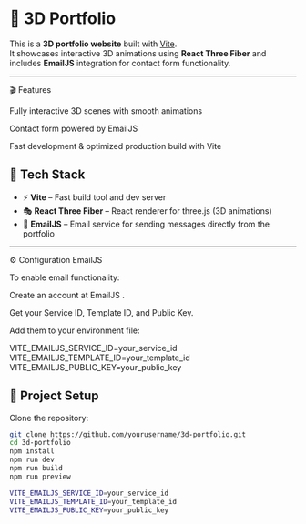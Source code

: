 # 🎨 3D Portfolio

This is a **3D portfolio website** built with [Vite](https://vitejs.dev/).  
It showcases interactive 3D animations using **React Three Fiber** and includes **EmailJS** integration for contact form functionality.

---
🎬 Features

Fully interactive 3D scenes with smooth animations

Contact form powered by EmailJS

Fast development & optimized production build with Vite

## 🚀 Tech Stack
- ⚡ **Vite** – Fast build tool and dev server  
- 🎭 **React Three Fiber** – React renderer for three.js (3D animations)  
- 📧 **EmailJS** – Email service for sending messages directly from the portfolio  

---
⚙️ Configuration
EmailJS

To enable email functionality:

Create an account at EmailJS
.

Get your Service ID, Template ID, and Public Key.

Add them to your environment file:

VITE_EMAILJS_SERVICE_ID=your_service_id
VITE_EMAILJS_TEMPLATE_ID=your_template_id
VITE_EMAILJS_PUBLIC_KEY=your_public_key
## 📂 Project Setup

Clone the repository:
```bash
git clone https://github.com/yourusername/3d-portfolio.git
cd 3d-portfolio
npm install
npm run dev
npm run build
npm run preview

VITE_EMAILJS_SERVICE_ID=your_service_id
VITE_EMAILJS_TEMPLATE_ID=your_template_id
VITE_EMAILJS_PUBLIC_KEY=your_public_key
